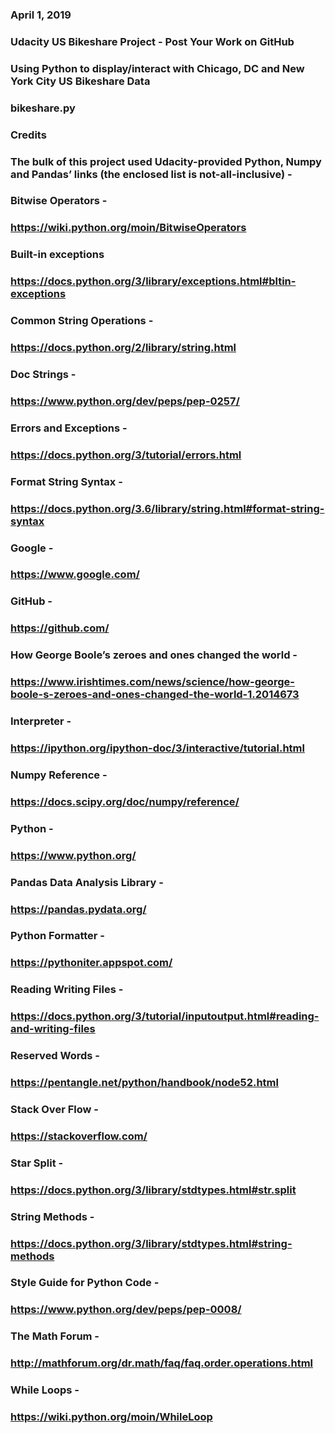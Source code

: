 ### April 1, 2019

### Udacity US Bikeshare Project - Post Your Work on GitHub

### Using Python to display/interact with Chicago, DC and New York City US Bikeshare Data

### bikeshare.py

### Credits

### The bulk of this project used Udacity-provided Python, Numpy and Pandas’ links (the enclosed list is not-all-inclusive) -

### Bitwise Operators -

### https://wiki.python.org/moin/BitwiseOperators

### Built-in exceptions

### https://docs.python.org/3/library/exceptions.html#bltin-exceptions

### Common String Operations -

### https://docs.python.org/2/library/string.html

### Doc Strings -

### https://www.python.org/dev/peps/pep-0257/

### Errors and Exceptions -

### https://docs.python.org/3/tutorial/errors.html

### Format String Syntax -

### https://docs.python.org/3.6/library/string.html#format-string-syntax

### Google -

### https://www.google.com/

### GitHub -

### https://github.com/

### How George Boole’s zeroes and ones changed the world -

### https://www.irishtimes.com/news/science/how-george-boole-s-zeroes-and-ones-changed-the-world-1.2014673

### Interpreter -

### https://ipython.org/ipython-doc/3/interactive/tutorial.html

### Numpy Reference -

### https://docs.scipy.org/doc/numpy/reference/

### Python -

### https://www.python.org/

### Pandas Data Analysis Library -

### https://pandas.pydata.org/

### Python Formatter -

### https://pythoniter.appspot.com/

### Reading Writing Files -

### https://docs.python.org/3/tutorial/inputoutput.html#reading-and-writing-files

### Reserved Words -

### https://pentangle.net/python/handbook/node52.html

### Stack Over Flow -

### https://stackoverflow.com/

### Star Split -

### https://docs.python.org/3/library/stdtypes.html#str.split

### String Methods -

### https://docs.python.org/3/library/stdtypes.html#string-methods

### Style Guide for Python Code -

### https://www.python.org/dev/peps/pep-0008/

### The Math Forum -

### http://mathforum.org/dr.math/faq/faq.order.operations.html

### While Loops -

### https://wiki.python.org/moin/WhileLoop
